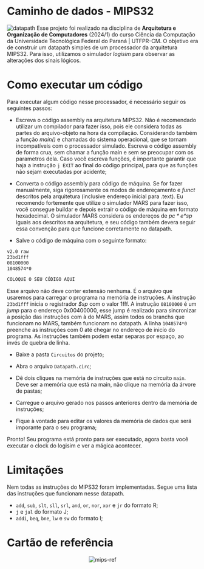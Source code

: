 # Caminho de dados - MIPS32
![datapath](https://github.com/user-attachments/assets/1812b4cb-39a0-43bd-be72-2b8117119f4a)
Esse projeto foi realizado na disciplina de **Arquitetura e Organização de Computadores** (2024/1) do curso Ciência da Computação da Universidade Tecnológica Federal do Paraná | UTFPR-CM. O objetivo era de construir um datapath simples de um processador da arquitetura MIPS32. Para isso, utilizamos o simulador *logisim* para observar as alterações dos sinais lógicos.

# Como executar um código
Para executar algum código nesse processador, é necessário seguir os seguintes passos:
  
* Escreva o código assembly na arquitetura MIPS32. Não é recomendado utilizar um compilador para fazer isso, pois ele considera todas as partes do arquivo-objeto na hora da compilação. Considerando também a função *main()* e chamadas do sistema operacional, que se tornam incompatíveis com o processador simulado. Escreva o código assembly de forma crua, sem chamar a função main e sem se preocupar com os parametros dela. Caso você escreva funções, é importante garantir que haja a instrução `j EXIT` ao final do código principal, para que as funções não sejam executadas por acidente;
  
* Converta o código assembly para código de máquina. Se for fazer manualmente, siga rigorosamente os modos de endereçamento e *funct* descritos pela arquitetura (inclusive endereço inicial para .text). Eu recomendo fortemente que utilize o simulador MARS para fazer isso, você consegue buildar e depois extrair o código de máquina em formato hexadecimal. O simulador MARS considera os endereços de *$pc* e *$sp* iguais aos descritos na arquitetura, e seu código também devera seguir essa convenção para que funcione corretamente no datapath.

* Salve o código de máquina com o seguinte formato:

```txt
v2.0 raw
23bd1fff
08100000
1048574*0

COLOQUE O SEU CÓDIGO AQUI
```

Esse arquivo não deve conter extensão nenhuma. É o arquivo que usaremos para carregar o programa na memória de instruções. A instrução `23bd1fff` inicia o registrador *$sp* com o valor 1fff. A instrução `08100000` é um *jump* para o endereço 0x00400000, esse jump é realizado para sincronizar a posição das instruções com à do MARS, assim todos os branchs que funcionam no MARS, também funcionam no datapath. A linha `1048574*0` preenche as instruções com 0 até chegar no endereço de inicío do programa. As instruções também podem estar separas por espaço, ao invés de quebra de linha.

* Baixe a pasta `Circuitos` do projeto;

* Abra o arquivo `Datapath.circ`;

* Dê dois cliques na memória de instruções que está no circuito `main`. Deve ser a memória que está na main, não clique na memória da árvore de pastas;

* Carregue o arquivo gerado nos passos anteriores dentro da memória de instruções;

* Fique à vontade para editar os valores da memória de dados que será imporante para o seu programa;

Pronto! Seu programa está pronto para ser executado, agora basta você executar o clock do logisim e ver a mágica acontecer.

# Limitações
Nem todas as instruções do MIPS32 foram implementadas. Segue uma lista das instruções que funcionam nesse datapath.

* `add`, `sub`, `slt`, `sll`, `srl`, `and`, `or`, `nor`, `xor` e `jr` do formato R;
* `j` e `jal` do formato J;
* `addi`, `beq`, `bne`, `lw` e `sw` do formato I;

# Cartão de referência
<p align="center">
  <img src="https://github.com/user-attachments/assets/4a05e4b1-758b-4964-8ba2-cb631ef8158c" alt="mips-ref">
</p>

